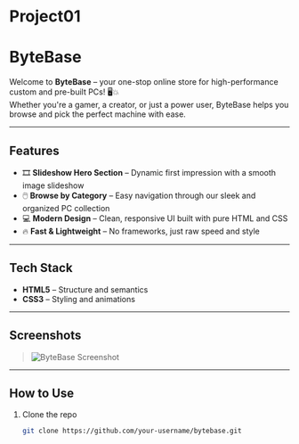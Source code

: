 # Project01
# ByteBase

Welcome to **ByteBase** – your one-stop online store for high-performance custom and pre-built PCs! 🖥️💥  
Whether you're a gamer, a creator, or just a power user, ByteBase helps you browse and pick the perfect machine with ease.

---

## Features

- 🎞️ **Slideshow Hero Section** – Dynamic first impression with a smooth image slideshow
- 🖱️ **Browse by Category** – Easy navigation through our sleek and organized PC collection
- 💻 **Modern Design** – Clean, responsive UI built with pure HTML and CSS
- 🔥 **Fast & Lightweight** – No frameworks, just raw speed and style

---

## Tech Stack

- **HTML5** – Structure and semantics
- **CSS3** – Styling and animations

---

## Screenshots

> ![ByteBase Screenshot](C:\Users\ADMIN\Pictures\Screenshots\Screenshot1)

---

## How to Use

1. Clone the repo  
   ```bash
   git clone https://github.com/your-username/bytebase.git
